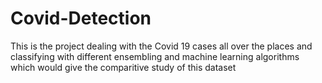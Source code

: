 # Covid-Detection
This is the project dealing with the Covid 19 cases all over the places and classifying with different ensembling and machine learning algorithms which would give the comparitive study of this dataset
